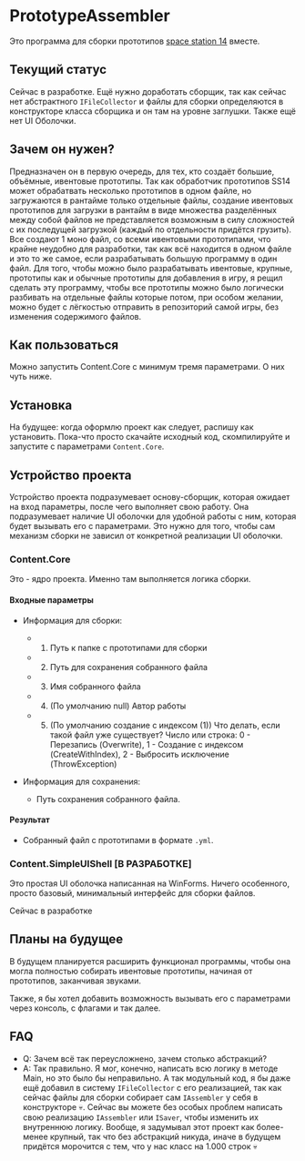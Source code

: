 # PrototypeAssembler
Это программа для сборки прототипов [space station 14](https://github.com/space-wizards/space-station-14) вместе.

## Текущий статус
Сейчас в разработке. Ещё нужно доработать сборщик, так как сейчас нет абстрактного `IFileCollector` и файлы для сборки определяются в конструкторе класса сборщика и он там на уровне заглушки. Также ещё нет UI Оболочки.

## Зачем он нужен?
Предназначен он в первую очередь, для тех, кто создаёт большие, объёмные, ивентовые прототипы. Так как обработчик прототипов SS14 может обрабатвать несколько прототипов в одном файле, но загружаются в рантайме только отдельные файлы, создание ивентовых прототипов для загрузки в рантайм в виде множества разделённых между собой файлов не представляется возможным в силу сложностей с их последущей загрузкой (каждый по отдельности придётся грузить). Все создают 1 моно файл, со всеми ивентовыми прототипами, что крайне неудобно для разработки, так как всё находится в одном файле и это то же самое, если разрабатывать большую программу в один файл. Для того, чтобы можно было разрабатывать ивентовые, крупные, прототипы как и обычные прототипы для добавления в игру, я рещил сделать эту программу, чтобы все прототипы можно было логически разбивать на отдельные файлы которые потом, при особом желании, можно будет с лёгкостью отправить в репозиторий самой игры, без изменения содержимого файлов.

## Как пользоваться
Можно запустить Content.Core с минимум тремя параметрами. О них чуть ниже.

## Установка
На будущее: когда оформлю проект как следует, распишу как установить. Пока-что просто скачайте исходный код, скомпилируйте и запустите с параметрами `Content.Core`. 

## Устройство проекта
Устройство проекта подразумевает основу-сборщик, которая ожидает на вход параметры, после чего выполняет свою работу. Она подразумевает наличие UI оболочки для удобной работы с ним, которая будет вызывать его с параметрами. Это нужно для того, чтобы сам механизм сборки не зависил от конкретной реализации UI оболочки.

### Content.Core
Это - ядро проекта. Именно там выполняется логика сборки.

#### Входные параметры
- Информация для сборки:
  - 1) Путь к папке с прототипами для сборки
  - 2) Путь для сохранения собранного файла
  - 3) Имя собранного файла
  - 4) (По умолчанию null) Автор работы
  - 5) (По умолчанию создание с индексом (1)) Что делать, если такой файл уже существует? Число или строка: 0 - Перезапись (Overwrite), 1 - Создание с индексом (CreateWithIndex), 2 - Выбросить исключение (ThrowException)

- Информация для сохранения:
  - Путь сохранения собранного файла.

#### Результат
- Собранный файл с прототипами в формате `.yml`.

### Content.SimpleUIShell [В РАЗРАБОТКЕ]
Это простая UI оболочка написанная на WinForms. Ничего особенного, просто базовый, минимальный интерфейс для сборки файлов.

Сейчас в разработке

## Планы на будущее
В будущем планируется расширить функционал программы, чтобы она могла полностью собирать ивентовые прототипы, начиная от прототипов, заканчивая звуками.

Также, я бы хотел добавить возможность вызывать его с параметрами через консоль, с флагами и так далее.

## FAQ
- Q: Зачем всё так переусложнено, зачем столько абстракций?
- A: Так правильно. Я мог, конечно, написать всю логику в методе Main, но это было бы неправильно. А так модульный код, я бы даже ещё добавил в систему `IFileCollector` с его реализацией, так как сейчас файлы для сборки собирает сам `IAssembler` у себя в конструкторе 💀. Сейчас вы можете без особых проблем написать свою реализацию `IAssembler` или `ISaver`, чтобы изменить их внутреннюю логику. Вообще, я задумывал этот проект как более-менее крупный, так что без абстракций никуда, иначе в будущем придётся морочится с тем, что у нас класс на 1.000 строк 💀
